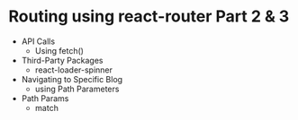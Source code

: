 # Routing using react-router Part 2 & 3
- API Calls
  - Using fetch()
- Third-Party Packages
  - react-loader-spinner
- Navigating to Specific Blog
  - using Path Parameters
- Path Params
  - match
